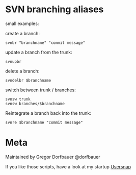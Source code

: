SVN branching aliases
=====================

small examples:

create a branch:

    svnbr "branchname" "commit message"

update a branch from the trunk:

    svnupbr

delete a branch:

    svndelbr $branchname

switch between trunk / branches:

    svnsw trunk
    svnsw branches/$branchname

Reintegrate a branch back into the trunk:

    svnre $branchname "commit message"

Meta
====
Maintained by Gregor Dorfbauer @dorfbauer

If you like those scripts, have a look at my startup [Usersnap](http://usersnap.com)

